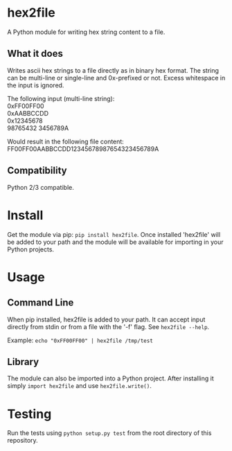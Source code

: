 # hex2file
A Python module for writing hex string content to a file.

## What it does
Writes ascii hex strings to a file directly as in binary hex format. The string
can be multi-line or single-line and 0x-prefixed or not. Excess whitespace in
the input is ignored.  

The following input (multi-line string):  
0xFF00FF00  
0xAABBCCDD  
0x12345678  
98765432 3456789A  
  
Would result in the following file content:  
FF00FF00AABBCCDD12345678987654323456789A

## Compatibility
Python 2/3 compatible.

# Install
Get the module via pip: `pip install hex2file`. Once installed 'hex2file' will
be added to your path and the module will be available for importing in your
Python projects.

# Usage
## Command Line
When pip installed, hex2file is added to your path. It can accept input directly
from stdin or from a file with the '-f' flag. See `hex2file --help`.

Example: `echo "0xFF00FF00" | hex2file /tmp/test`

## Library
The module can also be imported into a Python project. After installing it
simply `import hex2file` and use `hex2file.write()`.

# Testing
Run the tests using `python setup.py test` from the root directory of this
repository.
